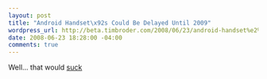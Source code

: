 ```yaml
--- 
layout: post
title: "Android Handset\x92s Could Be Delayed Until 2009"
wordpress_url: http://beta.timbroder.com/2008/06/23/android-handset%e2%80%99s-could-be-delayed-until-2009/
date: 2008-06-23 18:28:00 -04:00
comments: true
---
```

Well... that would <a href="http://www.talkandroid.com/124-google-android-delayed/">suck</a>
